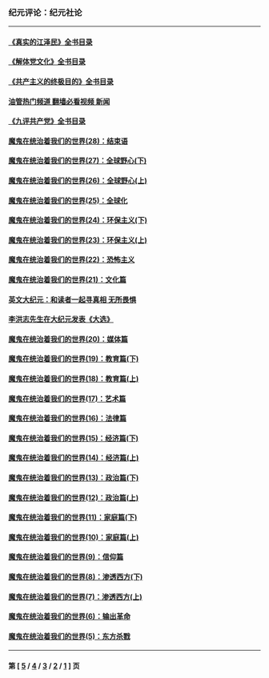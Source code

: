 ### 纪元评论：纪元社论
---
#### [《真实的江泽民》全书目录](../../pages/nsc422/n13721399.md?10230330) 
#### [《解体党文化》全书目录](../../pages/nsc422/n13721157.md?10230330) 
#### [《共产主义的终极目的》全书目录](../../pages/nsc422/n13721048.md?10230330) 
#### [油管热门频道 翻墙必看视频 新闻](ok?10230330)
#### [《九评共产党》全书目录](../../pages/nsc422/n13708085.md?10230330) 
#### [魔鬼在统治着我们的世界(28)：结束语](../../pages/nsc422/n10936246.md?10230330) 
#### [魔鬼在统治着我们的世界(27)：全球野心(下)](../../pages/nsc422/n10928319.md?10230330) 
#### [魔鬼在统治着我们的世界(26)：全球野心(上)](../../pages/nsc422/n10900318.md?10230330) 
#### [魔鬼在统治着我们的世界(25)：全球化](../../pages/nsc422/n10788205.md?10230330) 
#### [魔鬼在统治着我们的世界(24)：环保主义(下)](../../pages/nsc422/n10695307.md?10230330) 
#### [魔鬼在统治着我们的世界(23)：环保主义(上)](../../pages/nsc422/n10688613.md?10230330) 
#### [魔鬼在统治着我们的世界(22)：恐怖主义](../../pages/nsc422/n10614727.md?10230330) 
#### [魔鬼在统治着我们的世界(21)：文化篇](../../pages/nsc422/n10597706.md?10230330) 
#### [英文大纪元：和读者一起寻真相 无所畏惧](../../pages/nsc422/n12542027.md?10230330) 
#### [李洪志先生在大纪元发表《大选》](../../pages/nsc422/n12534746.md?10230330) 
#### [魔鬼在统治着我们的世界(20)：媒体篇](../../pages/nsc422/n10586579.md?10230330) 
#### [魔鬼在统治着我们的世界(19)：教育篇(下)](../../pages/nsc422/n10564808.md?10230330) 
#### [魔鬼在统治着我们的世界(18)：教育篇(上)](../../pages/nsc422/n10526970.md?10230330) 
#### [魔鬼在统治着我们的世界(17)：艺术篇](../../pages/nsc422/n10499093.md?10230330) 
#### [魔鬼在统治着我们的世界(16)：法律篇](../../pages/nsc422/n10485969.md?10230330) 
#### [魔鬼在统治着我们的世界(15)：经济篇(下)](../../pages/nsc422/n10469975.md?10230330) 
#### [魔鬼在统治着我们的世界(14)：经济篇(上)](../../pages/nsc422/n10457370.md?10230330) 
#### [魔鬼在统治着我们的世界(13)：政治篇(下)](../../pages/nsc422/n10448270.md?10230330) 
#### [魔鬼在统治着我们的世界(12)：政治篇(上)](../../pages/nsc422/n10444576.md?10230330) 
#### [魔鬼在统治着我们的世界(11)：家庭篇(下)](../../pages/nsc422/n10440961.md?10230330) 
#### [魔鬼在统治着我们的世界(10)：家庭篇(上)](../../pages/nsc422/n10435448.md?10230330) 
#### [魔鬼在统治着我们的世界(9)：信仰篇](../../pages/nsc422/n10432159.md?10230330) 
#### [魔鬼在统治着我们的世界(8)：渗透西方(下)](../../pages/nsc422/n10429603.md?10230330) 
#### [魔鬼在统治着我们的世界(7)：渗透西方(上)](../../pages/nsc422/n10426013.md?10230330) 
#### [魔鬼在统治着我们的世界(6)：输出革命](../../pages/nsc422/n10421536.md?10230330) 
#### [魔鬼在统治着我们的世界(5)：东方杀戮](../../pages/nsc422/n10417707.md?10230330) 

---
#### 第 [ [5](./5.md?10230330) / [4](./4.md?10230330) / [3](./3.md?10230330) / [2](./2.md?10230330) / [1](./1.md?10230330) ] 页
